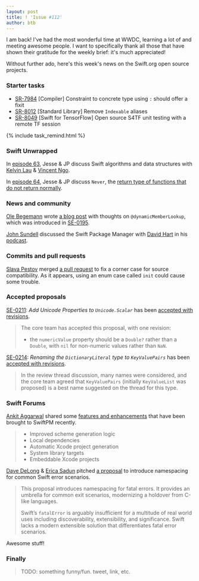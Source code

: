 ```yaml
---
layout: post
title: ! 'Issue #112'
author: btb
---
```


I am back! I've had the most wonderful time at WWDC, learning a lot of and meeting awesome people.
I want to specifically thank all those that have shown their gratitude for the weekly brief: it's much appreciated!

Without further ado, here's this week's news on the Swift.org open source projects.

<!--excerpt-->

### Starter tasks

- [SR-7984](https://bugs.swift.org/browse/SR-7984) [Compiler] Constraint to concrete type using `:` should offer a fixit
- [SR-8012](https://bugs.swift.org/browse/SR-8012) [Standard Library] Remove `Indexable` aliases
- [SR-8049](https://bugs.swift.org/browse/SR-8049) [Swift for TensorFlow] Open source S4TF unit testing with a remote TF session

{% include task_remind.html %}

### Swift Unwrapped

In [episode 63](https://spec.fm/podcasts/swift-unwrapped/147483), Jesse & JP discuss Swift algorithms and data structures with [Kelvin Lau](https://twitter.com/KelvinlauKl) & [Vincent Ngo](https://twitter.com/VincentNgo2).

In [episode 64](https://spec.fm/podcasts/swift-unwrapped/160151), Jesse & JP discuss `Never`, the [return type of functions that do not return normally](https://developer.apple.com/documentation/swift/never).

### News and community

[Ole Begemann](https://twitter.com/olebegemann) wrote [a blog post](https://oleb.net/blog/2018/06/dynamic-member-lookup/) with thoughts on `@dynamicMemberLookup`, which was introduced in [SE-0195](https://github.com/apple/swift-evolution/blob/master/proposals/0195-dynamic-member-lookup.md).

[John Sundell](https://twitter.com/johnsundell) discussed the Swift Package Manager with [David Hart](https://twitter.com/dhartbit) in his [podcast](https://www.swiftbysundell.com/podcast/26).

### Commits and pull requests

[Slava Pestov](https://github.com/slavapestov) merged [a pull request](https://github.com/apple/swift/pull/17227) to fix a corner case for source compatibility. As it appears, using an enum case called `init` could cause some trouble.

### Accepted proposals

[SE-0211](https://github.com/apple/swift-evolution/blob/master/proposals/0211-unicode-scalar-properties.md): *Add Unicode Properties to `Unicode.Scalar`* has been [accepted with revisions](https://forums.swift.org/t/accepted-se-0211-add-unicode-properties-to-unicode-scalar/13857/1).

> The core team has accepted this proposal, with one revision:
>
> - the `numericValue` property should be a `Double?` rather than a `Double`, with `nil` for non-numeric values rather than `NaN`.

[SE-0214](https://github.com/apple/swift-evolution/blob/master/proposals/0214-DictionaryLiteral.md): *Renaming the `DictionaryLiteral` type to `KeyValuePairs`* has been [accepted with revisions](https://forums.swift.org/t/accepted-with-revision-se-0214-renaming-the-dictionaryliteral-type-to-keyvaluepairs/13661).

> In the review thread discussion, many names were considered, and the core team agreed that `KeyValuePairs` (initially `KeyValueList` was proposed) is a best name suggested on the thread for this type.

### Swift Forums

[Ankit Aggarwal](https://twitter.com/aciidb0mb3r/) shared some [features and enhancements](https://forums.swift.org/t/recent-swiftpm-features-and-enhancements/13807) that have been brought to SwiftPM recently.

> - Improved scheme generation logic
> - Local dependencies
> - Automatic Xcode project generation
> - System library targets
> - Embeddable Xcode projects

[Dave DeLong](https://twitter.com/davedelong) & [Erica Sadun](https://twitter.com/ericasadun) pitched [a proposal](https://forums.swift.org/t/introducing-namespacing-for-common-swift-error-scenarios/10773) to introduce namespacing for common Swift error scenarios.

> This proposal introduces namespacing for fatal errors. It provides an umbrella for common exit scenarios, modernizing a holdover from C-like languages.
>
> Swift’s `fatalError` is arguably insufficient for a multitude of real world uses including discoverability, extensibility, and significance. Swift lacks a modern extensible solution that differentiates fatal error scenarios. 

Awesome stuff!

### Finally

> TODO: something funny/fun. tweet, link, etc.
